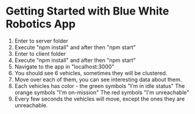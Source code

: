 # Getting Started with Blue White Robotics App
1. Enter to server folder
2. Execute "npm install" and after then "npm start"
3. Enter to client folder
4. Execute "npm install" and after then "npm start"
5. Navigate to the app in "localhost:3000"
6. You should see 6 vehicles, sometimes they will be clustered.
7. Move over each of them, you can see interesting data about them.
8. Each vehicles has color -
    the green symbols "I'm in idle status"
    The orange symbols "I'm on-mission"
    The red symbols "I'm unreachable"
9. Every few seconds the vehicles will move, except the ones they are unreachable.

